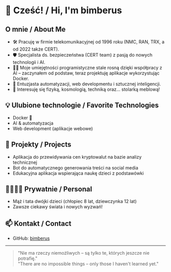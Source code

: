 # 👋 Cześć! / Hi, I'm bimberus

## O mnie / About Me

- 🛠️ Pracuję w firmie telekomunikacyjnej od 1996 roku (NMC, RAN, TRX, a od 2022 także CERT).
- 🛡️ Specjalista ds. bezpieczeństwa (CERT team) z pasją do nowych technologii i AI.
- 🧑‍💻 Moje umiejętności programistyczne stale rosną dzięki współpracy z AI – zaczynałem od podstaw, teraz projektuję aplikacje wykorzystując Docker.
- 🤖 Entuzjasta automatyzacji, web developmentu i sztucznej inteligencji.
- 🔎 Interesuję się fizyką, kosmologią, techniką oraz… stolarką meblową!

## 💡 Ulubione technologie / Favorite Technologies

- Docker 🐳
- AI & automatyzacja
- Web development (aplikacje webowe)

## 🚀 Projekty / Projects

- Aplikacja do przewidywania cen kryptowalut na bazie analizy technicznej
- Bot do automatycznego generowania treści na social media
- Edukacyjna aplikacja wspierająca naukę dzieci z podstawówki

## 👨‍👩‍👧‍👦 Prywatnie / Personal

- Mąż i tata dwójki dzieci (chłopiec 8 lat, dziewczynka 12 lat)
- Zawsze ciekawy świata i nowych wyzwań!

## 📫 Kontakt / Contact

- GitHub: [bimberus](https://github.com/bimberus)

---

> "Nie ma rzeczy niemożliwych – są tylko te, których jeszcze nie potrafię."  
> "There are no impossible things – only those I haven't learned yet."
